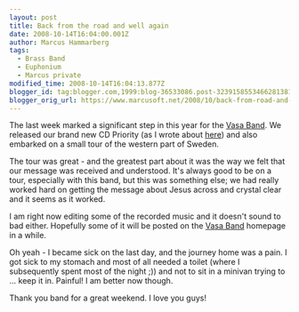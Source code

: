 ```yaml
---
layout: post
title: Back from the road and well again
date: 2008-10-14T16:04:00.001Z
author: Marcus Hammarberg
tags:
  - Brass Band
  - Euphonium
  - Marcus private
modified_time: 2008-10-14T16:04:13.877Z
blogger_id: tag:blogger.com,1999:blog-36533086.post-3239158553466281381
blogger_orig_url: https://www.marcusoft.net/2008/10/back-from-road-and-well-again.html
---
```



The last week marked a significant step in this year for the [Vasa
Band](http://www.vasaband.se/). We released our brand new CD Priority
(as I wrote about
[here](https://www.marcusoft.net/2008/10/i-still-alive.html)) and also
embarked on a small tour of the western part of Sweden.

The tour was great - and the greatest part about it was the way we felt
that our message was received and understood. It's always good to be on
a tour, especially with this band, but this was something else; we had
really worked hard on getting the message about Jesus across and crystal
clear and it seems as it worked.

I am right now editing some of the recorded music and it doesn't sound
to bad either. Hopefully some of it will be posted on the [Vasa
Band](http://www.vasaband.se/) homepage in a while.

Oh yeah - I became sick on the last day, and the journey home was a
pain. I got sick to my stomach and most of all needed a toilet (where I
subsequently spent most of the night ;)) and not to sit in a minivan
trying to ... keep it in. Painful! I am better now though.

Thank you band for a great weekend. I love you guys!
